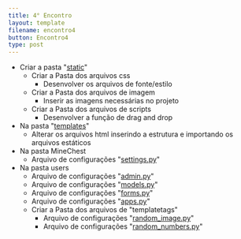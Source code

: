 ```yaml
---
title: 4° Encontro
layout: template
filename: encontro4
button: Encontro4
type: post
--- 
```

- Criar a pasta "<a href="https://github.com/E2PC/ProjectPage/blob/gh-pages/archieves/static-4E.rar?raw=true" download>static</a>"
  - Criar a Pasta dos arquivos css
    - Desenvolver os arquivos de fonte/estilo
  - Criar a Pasta dos arquivos de imagem
    - Inserir as imagens necessárias no projeto
  - Criar a Pasta dos arquivos de scripts
    - Desenvolver a função de drag and drop
- Na pasta "<a href="https://github.com/E2PC/ProjectPage/blob/gh-pages/archieves/templates-4E.rar?raw=true" download>templates</a>"
  - Alterar os arquivos html inserindo a estrutura e importando os arquivos estáticos
- Na pasta MineChest
  - Arquivo de configurações "<a href="#gotoseecode" onclick="Mudarestado('settings')">settings.py</a>"
- Na pasta users
  - Arquivo de configurações "<a href="#gotoseecode" onclick="Mudarestado('admin')">admin.py</a>"
  - Arquivo de configurações "<a href="#gotoseecode" onclick="Mudarestado('models')">models.py</a>"
  - Arquivo de configurações "<a href="#gotoseecode" onclick="Mudarestado('forms')">forms.py</a>"
  - Arquivo de configurações "<a href="#gotoseecode" onclick="Mudarestado('apps')">apps.py</a>"
  - Criar a Pasta dos arquivos de "templatetags"
    - Arquivo de configurações "<a href="#gotoseecode" onclick="Mudarestado('random_image')">random_image.py</a>"
	- Arquivo de configurações "<a href="#gotoseecode" onclick="Mudarestado('random_numbers')">random_numbers.py</a>"

	
<br><br>  
<div type="hidden" id="gotoseecode"></div>
<br><br>
<div style="display:none" class="TableBody" id="random_image">
<textarea readonly rows='20' cols='100'>
#Arquivo users/random_image.py
{% raw %}
import os
import random
from django import template
from django.conf import settings

register = template.Library()

@register.simple_tag
def random_image(image_dir):
    try:
        valid_extensions = settings.RANDOM_IMAGE_EXTENSIONS
    except AttributeError:
        valid_extensions = ['.jpg','.jpeg','.png','.gif',]

    if image_dir:
        rel_dir = image_dir
    else:
        rel_dir = settings.RANDOM_IMAGE_DIR
    rand_dir = os.path.join(settings.MEDIA_ROOT, rel_dir)

    files = [f for f in os.listdir(rand_dir) if os.path.splitext(f)[1] in valid_extensions]

    return os.path.join(rel_dir, random.choice(files))
    

{% endraw %}
</textarea>
</div>

<div style="display:none" class="TableBody" id="random_numbers">
<textarea readonly rows='20' cols='100'>
#Arquivo users/random_numbers.py
{% raw %}
import random
from django import template

register = template.Library()

# Para gerar o numero aleatorio para a meta
@register.simple_tag
def random_int():
    randomnumber = random.randint(15, 50)
    return randomnumber
  
# Usado para qualquer estrutura de repetição
@register.filter(name='times') 
def times(number):
    return range(number)
 
{% endraw %}
</textarea>
</div>

<div style="display:none" class="TableBody" id="admin">
<textarea readonly rows='20' cols='100'>
#Arquivo users/admin.py
{% raw %}
from django.contrib import admin
from django.contrib.auth import admin as auth_admin

from .forms import UserChangeForm, UserCreationForm
from .models import User


@admin.register(User)
class UserAdmin(auth_admin.UserAdmin):
    form = UserChangeForm
    add_form = UserCreationForm
    model = User
    fieldsets = auth_admin.UserAdmin.fieldsets + (
        ("Informações Pessoais", {"fields": ("bio",)}),
    )
{% endraw %}
</textarea>
</div>	

<div style="display:none" class="TableBody" id="models">
<textarea readonly rows='20' cols='100'>
#Arquivo users/models.py
{% raw %}
from django.contrib.auth.models import AbstractUser
from django.db import models

class User(AbstractUser):
    bio = models.TextField(blank=True)
{% endraw %}
</textarea>
</div>	

<div style="display:none" class="TableBody" id="forms">
<textarea readonly rows='20' cols='100'>
#Arquivo users/forms.py
{% raw %}
from django.contrib.auth import forms

from .models import User


class UserChangeForm(forms.UserChangeForm):
    class Meta(forms.UserChangeForm.Meta):
        model = User


class UserCreationForm(forms.UserCreationForm):
    class Meta(forms.UserCreationForm.Meta):
        model = User
{% endraw %}
</textarea>
</div>	

<div style="display:none" class="TableBody" id="apps">
<textarea readonly rows='20' cols='100'>
#Arquivo users/apps.py
{% raw %}
from django.apps import AppConfig

class UsersConfig(AppConfig):
    name = 'users'
{% endraw %}
</textarea>
</div>	

<div style="display:none" class="TableBody" id="settings">
<textarea readonly rows='20' cols='100'>
#Arquivo MineChest/settings.py
{% raw %}
from pathlib import Path
import os
import allauth

BASE_DIR = Path(__file__).resolve().parent.parent


# SECURITY WARNING: keep the secret key used in production secret!
SECRET_KEY = "3dg*3m4!^iu&3bym0f_0h&7_nykish33o_-vgrfv014ltza00g"

# SECURITY WARNING: don't run with debug turned on in production!
DEBUG = True

ALLOWED_HOSTS = []


INSTALLED_APPS = [
    # django
    "django.contrib.admin",
    "django.contrib.auth",
    "django.contrib.contenttypes",
    "django.contrib.sessions",
    "django.contrib.messages",
    "django.contrib.staticfiles",
    "django.contrib.sites",
    # 3rd party
    "allauth",
    "allauth.account",
    "allauth.socialaccount",
    "crispy_forms",
    # local pages
    "users.apps.UsersConfig",
    "pages.apps.PagesConfig",
] 

AUTH_USER_MODEL = "users.User"

MIDDLEWARE = [
    "django.middleware.security.SecurityMiddleware",
    "django.contrib.sessions.middleware.SessionMiddleware",
    "django.middleware.common.CommonMiddleware",
    "django.middleware.csrf.CsrfViewMiddleware",
    "django.contrib.auth.middleware.AuthenticationMiddleware",
    "django.contrib.messages.middleware.MessageMiddleware",
    "django.middleware.clickjacking.XFrameOptionsMiddleware",
]

ROOT_URLCONF = "MineChest.urls"  

TEMPLATES = [
    {
        "BACKEND": "django.template.backends.django.DjangoTemplates",
        "DIRS": [BASE_DIR / "templates"],
        "APP_DIRS": True,
        "OPTIONS": {
            "context_processors": [
                "django.template.context_processors.debug",
                "django.template.context_processors.request",
                "django.contrib.auth.context_processors.auth",
                "django.contrib.messages.context_processors.messages",
            ],
        },
    },
]

TEMPLATE_CONTEXT_PROCESSORS = (
    "django.contrib.auth.context_processors.auth",
    "django.core.context_processors.debug",
    "django.core.context_processors.i18n",
    "django.core.context_processors.media",
    "django.core.context_processors.static",
    "django.contrib.messages.context_processors.messages"
)

WSGI_APPLICATION = "MineChest.wsgi.application"

DATABASES = {
    "default": {
        "ENGINE": "django.db.backends.sqlite3",
        "NAME": BASE_DIR / "db.sqlite3",
    }
}

AUTH_PASSWORD_VALIDATORS = [
    {
        "NAME": "django.contrib.auth.password_validation.UserAttributeSimilarityValidator",
    },
    {
        "NAME": "django.contrib.auth.password_validation.MinimumLengthValidator",
    },
    {
        "NAME": "django.contrib.auth.password_validation.CommonPasswordValidator",
    },
    {
        "NAME": "django.contrib.auth.password_validation.NumericPasswordValidator",
    },
]

# IMG URL
MEDIA_ROOT = 'static/'
RANDOM_IMAGE_DIR = '/item/'
RANDOM_IMAGE_EXTENSIONS = ['.jpg','.jpeg','.png','.gif']
MEDIA_URL = '/img/item/'

STATICFILES_DIRS = [
   os.path.join(BASE_DIR, 'static')
]

LANGUAGE_CODE = "pt-br"

TIME_ZONE = "UTC"

USE_I18N = True

USE_L10N = True

USE_TZ = True


STATIC_URL = '/static/'


# Django-allauth

AUTHENTICATION_BACKENDS = [
    "django.contrib.auth.backends.ModelBackend",
    "allauth.account.auth_backends.AuthenticationBackend",
]

SITE_ID = 1
EMAIL_BACKEND = "django.core.mail.backends.console.EmailBackend"
LOGIN_REDIRECT_URL = "/"
ACCOUNT_SESSION_REMEMBER = True
ACCOUNT_SIGNUP_PASSWORD_ENTER_TWICE = False
ACCOUNT_USERNAME_REQUIRED = False
ACCOUNT_AUTHENTICATION_METHOD = "email"
ACCOUNT_EMAIL_REQUIRED = True
ACCOUNT_UNIQUE_EMAIL = True


# crispy-forms

CRISPY_TEMPLATE_PACK = "bootstrap4"

{% endraw %}
</textarea>
</div>	

<script>
	function Mudarestado(id) {
		document.querySelectorAll(".TableBody").forEach(function(div) {
		if (div.id == id) {
			div.style.display = div.style.display == "none" ? "block" : "none";
		} else {
			div.style.display = "none";
		}
	  });
	}
</script>
